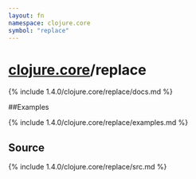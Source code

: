 ```yaml
---
layout: fn
namespace: clojure.core
symbol: "replace"
---
```


# [clojure.core](../)/replace

{% include 1.4.0/clojure.core/replace/docs.md %}

##Examples

{% include 1.4.0/clojure.core/replace/examples.md %}
## Source
{% include 1.4.0/clojure.core/replace/src.md %}


